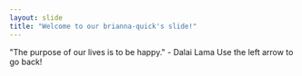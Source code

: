 ```yaml
---
layout: slide
title: "Welcome to our brianna-quick's slide!"
---
```

"The purpose of our lives is to be happy." - Dalai Lama
Use the left arrow to go back!

